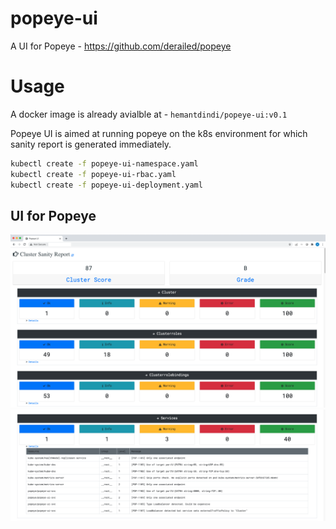 # popeye-ui
A UI for Popeye - https://github.com/derailed/popeye

# Usage 

A docker image is already avialble at - ``` hemantdindi/popeye-ui:v0.1 ```

Popeye UI is aimed at running popeye on the k8s environment for which sanity report is generated immediately.

```sh
kubectl create -f popeye-ui-namespace.yaml
kubectl create -f popeye-ui-rbac.yaml
kubectl create -f popeye-ui-deployment.yaml
```
## UI for Popeye

![Screenshot 01](./images/ui-01.png)
![Screenshot 02](./images/ui-02.png)
